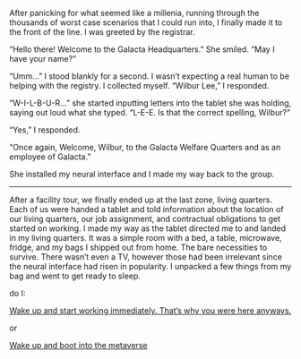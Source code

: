 After panicking for what seemed like a millenia, running through the thousands of worst case scenarios that I could run into, I finally made it to the front of the line. I was greeted by the registrar. 
	
“Hello there! Welcome to the Galacta Headquarters.” She smiled. “May I have your name?”

“Umm…” I stood blankly for a second. I wasn’t expecting a real human to be helping with the registry. I collected myself. “Wilbur Lee,” I responded. 

“W-I-L-B-U-R…” she started inputting letters into the tablet she was holding, saying out loud what she typed. “L-E-E. Is that the correct spelling, Wilbur?”

“Yes,” I responded.

“Once again, Welcome, Wilbur, to the Galacta Welfare Quarters and as an employee of Galacta.”

She installed my neural interface and I made my way back to the group. 

___
After a facility tour, we finally ended up at the last zone, living quarters. Each of us were handed a tablet and told information about the location of our living quarters, our job assignment, and contractual obligations to get started on working. I made my way as the tablet directed me to and landed in my living quarters. It was a simple room with a bed, a table, microwave, fridge, and my bags I shipped out from home. The bare necessities to survive. There wasn’t even a TV, however those had been irrelevant since the neural interface had risen in popularity. I unpacked a few things from my bag and went to get ready to sleep. 

do I:

[Wake up and start working immediately. That’s why you were here anyways.](Section13.md)

or


[Wake up and boot into the metaverse](Section15.md)